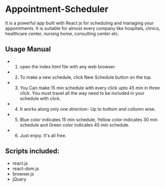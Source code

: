 # Appointment-Scheduler
It is a powerful app built with React js for scheduling and managing your appointments. It is suitable for almost every company like hospitals, clinics, healthcare center, nursing home, consulting center etc.

## Usage Manual
* 1. open the index.html file with any web browser.
* 2. To make a new schedule, click New Schedule button on the top.
* 3. You Can make 15 min schedule with every click upto 45 min in three click. You must travel all the way need to be included in your schedule with click.
* 4. It works along only one direction- Up to bottom and collumn wise.
* 5. Blue color indicates 15 min schedule, Yellow color indicates 30 min schedule and Green color indicates 45 min schedule.
* 6. Just enjoy. It's all free.

## Scripts included:
* react.js
* react-dom.js
* browser.js
* jQuery

